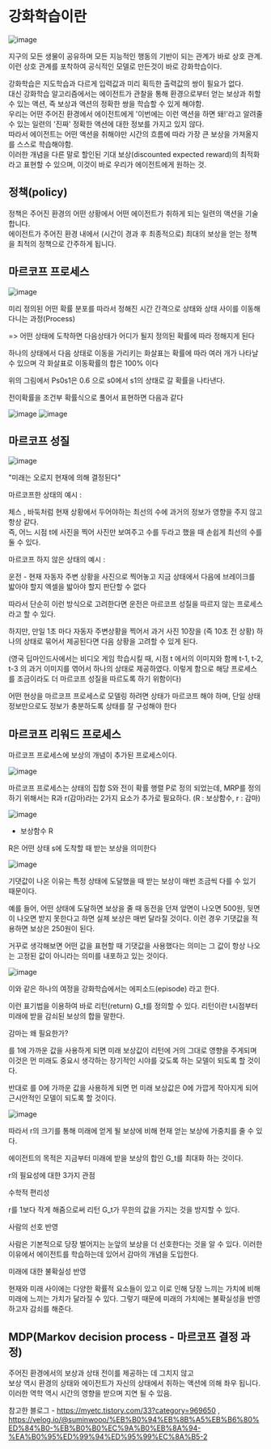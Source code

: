 # 강화학습이란

![image](https://user-images.githubusercontent.com/37290818/149907431-fe22c060-5119-497d-b575-834bc883a4d4.png)


지구의 모든 생물이 공유하며 모든 지능적인 행동의 기반이 되는 관계가 바로 상호 관계. \
이런 상호 관계를 포착하여 공식적인 모델로 만든것이 바로 강화학습이다.


강화학습은 지도학습과 다르게 입력값과 미리 획득한 출력값의 쌍이 필요가 없다.\
대신 강화학습 알고리즘에서는 에이전트가 관찰을 통해 환경으로부터 얻는 보상과 취할 수 있는 액션, 즉 보상과 액션의 정확한 쌍을 학습할 수 있게 해야함.\
우리는 어떤 주어진 환경에서 에이전트에게 '이번에는 이런 액션을 하면 돼!'라고 알려줄 수 있는 일련의 '진짜' 정확한 액션에 대한 정보를 가지고 있지 않다.\
따라서 에이전트는 어떤 액션을 취해야만 시간의 흐름에 따라 가장 큰 보상을 가져올지를 스스로 학습해야함.\
이러한 개념을 다른 말로 할인된 기대 보상(discounted expected reward)의 최적화라고 표현할 수 있으며, 이것이 바로 우리가 에이전트에게 원하는 것.

## 정책(policy)

정책은 주어진 환경의 어떤 상황에서 어떤 에이전트가 취하게 되는 일련의 액션을 기술합니다.\
에이전트가 주어진 환경 내에서 (시간이 경과 후 최종적으로) 최대의 보상을 얻는 정책을 최적의 정책으로 간주하게 됩니다.

## 마르코프 프로세스

![image](https://user-images.githubusercontent.com/37290818/149907612-2bab59cb-3d8e-4684-9385-df6ba973b385.png)


미리 정의된 어떤 확률 분포를 따라서 정해진 시간 간격으로 상태와 상태 사이를 이동해 다니는 과정(Process)

 => 어떤 상태에 도착하면 다음상태가 어디가 될지 정의된 확률에 따라 정해지게 된다

하나의 상태에서 다음 상태로 이동을 가리키는 화살표는 확률에 따라 여러 개가 나타날 수 있으며 각 화살표로 이동확률의 합은 100% 이다

위의 그림에서 Ps0s1은 0.6 으로 s0에서 s1의 상태로 갈 확률을 나타낸다.

전이확률을 조건부 확률식으로 풀어서 표현하면 다음과 같다

![image](https://user-images.githubusercontent.com/37290818/149907893-ca81e469-1e7f-433f-b73c-04eef7c1838a.png)
![image](https://user-images.githubusercontent.com/37290818/149907933-65a4c476-59af-4277-9726-d59f9038fbe0.png)


## 마르코프 성질

![image](https://user-images.githubusercontent.com/37290818/149908226-350729d4-8a62-4f37-8d08-894c57ef6633.png)

"미래는 오로지 현재에 의해 결정된다"

마르코프한 상태의 예시 :

체스 , 바둑처럼 현재 상황에서 두어야하는 최선의 수에 과거의 정보가 영향을 주지 않고 항상 같다.\
즉, 어느 시점 t에 사진을 찍어 사진만 보여주고 수를 두라고 했을 때 손쉽게 최선의 수를 둘 수 있다.

마르코프 하지 않은 상태의 예시 :

운전 - 현재 자동자 주변 상황을 사진으로 찍어놓고 지금 상태에서 다음에 브레이크를 밟아야 할지 엑셀을 밟아야 할지 판단할 수 없다

 

따라서 단순히 이런 방식으로 고려한다면 운전은 마르코프 성질을 따르지 않는 프로세스 라고 할 수 있다.

하지만, 만일 1초 마다 자동자 주변상황을 찍어서 과거 사진 10장을 (즉 10초 전 상황) 하나의 상태로 묶어서 제공된다면 다음 상황을 고려할 수 있게 된다.

(영국 딥마인드사에서는 비디오 게임 학습시킬 때, 시점 t 에서의 이미지와 함께 t-1, t-2, t-3 의 과거 이미지를 엮어서 하나의 상태로 제공하였다. 이렇게 함으로 해당 프로세스를 조금이라도 더 마르코프 성질을 따르도록 하기 위함이다)

 

어떤 현상을 마르코프 프로세스로 모델링 하려면 상태가 마르코프 해야 하며, 단일 상태 정보만으로도 정보가 충분하도록 상태를 잘 구성해야 한다


## 마르코프 리워드 프로세스


마르코프 프로세스에 보상의 개념이 추가된 프로세스이다.

 ![image](https://user-images.githubusercontent.com/37290818/149913596-bb154e9c-602f-4ced-b6fa-1d5f07fd46f9.png)

마르코프 프로세스는 상태의 집합 S와 전이 확률 행렬 P로 정의 되었는데, MRP를 정의하기 위해서는 R과 r(감마)라는 2가지 요소가 추가로 필요하다. (R : 보상함수, r : 감마)

![image](https://user-images.githubusercontent.com/37290818/149913712-fafd38bc-653b-4761-8e29-e1fea0a77ebe.png)

- 보상함수 R

R은 어떤 상태 s에 도착할 때 받는 보상을 의미한다

![image](https://user-images.githubusercontent.com/37290818/149913754-04272dca-e134-479d-af60-85eda25f06cd.png)


기댓값이 나온 이유는 특정 상태에 도달했을 때 받는 보상이 매번 조금씩 다를 수 있기 때문이다.

예를 들어, 어떤 상태에 도달하면 보상을 줄 때 동전을 던져 앞면이 나오면 500원, 뒷면이 나오면 받지 못한다고 하면 실제 보상은 매번 달라질 것이다. 이런 경우 기댓값을 적용하면 보상은 250원이 된다. 

거꾸로 생각해보면 어떤 값을 표현할 때 기댓값을 사용했다는 의미는 그 값이 항상 나오는 고정된 값이 아니라는 의미를 내포하고 있는 것이다.


![image](https://user-images.githubusercontent.com/37290818/149913910-23ffb62e-7b37-4ad4-9c1f-30f5a49c95fd.png)


이와 같은 하나의 여정을 강화학습에서는 에피소드(episode) 라고 한다.

이런 표기법을 이용하여 바로 리턴(return) G_t를 정의할 수 있다. 리턴이란 t시점부터 미래에 받을 감쇠된 보상의 합을 말한다.

감마는 왜 필요한가?

를 1에 가까운 값을 사용하게 되면 미래 보상값이 리턴에 거의 그대로 영향을 주게되며 이것은 먼 미래도 중요시 생각하는 장기적인 시야를 갖도록 하는 모델이 되도록 할 것이다.

반대로 를 0에 가까운 값을 사용하게 되면 먼 미래 보상값은 0에 가깝게 작아지게 되어 근시안적인 모델이 되도록 할 것이다.

![image](https://user-images.githubusercontent.com/37290818/149914193-5719fb3e-16e7-48dc-a77e-a04adb9cbbd9.png)


따라서 r의 크기를 통해 미래에 얻게 될 보상에 비해 현재 얻는 보상에 가중치를 줄 수 있다.

에이전트의 목적은 지금부터 미래에 받을 보상의 합인 G_t를 최대화 하는 것이다.

r의 필요성에 대한 3가지 관점

수학적 편리성

r를 1보다 작게 해줌으로써 리턴 G_t가 무한의 값을 가지는 것을 방지할 수 있다.

사람의 선호 반영

사람은 기본적으로 당장 벌어지는 눈앞의 보상을 더 선호한다는 것을 알 수 있다. 이러한 이유에서 에이전트를 학습하는데 있어서 감마의 개념을 도입한다.

미래에 대한 불확실성 반영

현재와 미래 사이에는 다양한 확률적 요소들이 있고 이로 인해 당장 느끼는 가치에 비해 미래에 느끼는 가치가 달라질 수 있다. 그렇기 때문에 미래의 가치에는 불확실성을 반영하고자 감쇠를 해준다.



 

## MDP(Markov decision process - 마르코프 결정 과정)
주어진 환경에서의 보상과 상태 전이를 제공하는 데 그치지 않고\
보상 역시 환경의 상태와 에이전트가 자신의 상태에서 취하는 액션에 의해 좌우 됩니다.\
이러한 역학 역시 시간의 영향을 받으며 지연 될 수 있음.


참고한 블로그 - https://myetc.tistory.com/33?category=969650 , https://velog.io/@suminwooo/%EB%B0%94%EB%8B%A5%EB%B6%80%ED%84%B0-%EB%B0%B0%EC%9A%B0%EB%8A%94-%EA%B0%95%ED%99%94%ED%95%99%EC%8A%B5-2
